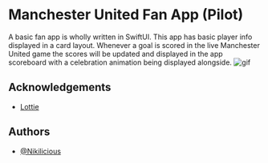 
# Manchester United Fan App (Pilot)

A basic fan app is wholly written in SwiftUI. This app has basic player info displayed in a card layout.
Whenever a goal is scored in the live Manchester United game the scores will be updated and displayed in the app scoreboard with a celebration animation being displayed alongside.
![gif](https://user-images.githubusercontent.com/15319146/161518821-5cdc2677-df16-4558-907a-25ceb7a08e43.gif)


## Acknowledgements

 - [Lottie](https://lottiefiles.com/svg-to-lottie?gclid=CjwKCAjwrqqSBhBbEiwAlQeqGn1ueYKucSoeutU4Q5zZq4ldfpfDUFf_U2r0NTwTYW-L0C5tt2YLORoCX1gQAvD_BwE)



## Authors

- [@Nikilicious](https://www.github.com/nikilicious09)



